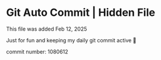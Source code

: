 # Git Auto Commit | Hidden File

This file was added Feb 12, 2025

Just for fun and keeping my daily git commit active 🤪

commit number: 1080612
